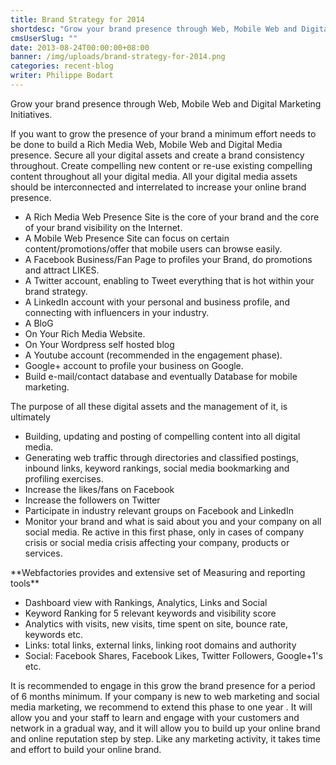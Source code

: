 ```yaml
---
title: Brand Strategy for 2014
shortdesc: "Grow your brand presence through Web, Mobile Web and Digital Marketing  Initiatives. If you want to grow the presence of your brand a minimum effort needs to be done to build a Rich Media Web, Mobile Web and Digital Media presence. Secure all your digital assets and create a brand consistency throughout. Create compelling new content or re-use existing compelling content throughout all your digital media. All your digital media assets should be interconnected and interrelated to increase your online brand presence."
cmsUserSlug: ""
date: 2013-08-24T00:00:00+08:00
banner: /img/uploads/brand-strategy-for-2014.png
categories: recent-blog
writer: Philippe Bodart
---
```


Grow your brand presence through Web, Mobile Web and Digital Marketing Initiatives.

If you want to grow the presence of your brand a minimum effort needs to be done to build a Rich Media Web, Mobile Web and Digital Media presence. Secure all your digital assets and create a brand consistency throughout. Create compelling new content or re-use existing compelling content throughout all your digital media. All your digital media assets should be interconnected and interrelated to increase your online brand presence.
<ul>
<li>A Rich Media Web Presence Site is the core of your brand and the core of your brand visibility on the Internet.</li>
<li>A Mobile Web Presence Site can focus on certain content/promotions/offer that mobile users can browse easily.</li>
<li>A Facebook Business/Fan Page to profiles your Brand, do promotions and attract LIKES.</li>
<li>A Twitter account, enabling to Tweet everything that is hot within your brand strategy.</li>
<li>A LinkedIn account with your personal and business profile, and connecting with influencers in your industry.</li>
<li>A BloG</li>
<li>On Your Rich Media Website.</li>
<li>On Your Wordpress self hosted blog</li>
<li>A Youtube account (recommended in the engagement phase).</li>
<li>Google+ account to profile your business on Google.</li>
<li>Build e-mail/contact database and eventually Database for mobile marketing.</li>
</ul>
The purpose of all these digital assets and the management of it, is ultimately 
<ul>
<li>Building, updating and posting of compelling content into all digital media.</li>
<li>Generating web traffic through directories and classified postings, inbound links, keyword rankings, social media bookmarking and profiling exercises.</li>
<li>Increase the likes/fans on Facebook</li>
<li>Increase the followers on Twitter</li>
<li>Participate in industry relevant groups on Facebook and LinkedIn</li>
<li>Monitor your brand and what is said about you and your company on all social media. Re active in this first phase, only in cases of company crisis or social media crisis affecting your company, products or services.</li>
</ul>
**Webfactories provides and extensive set of Measuring and reporting tools**
<ul>
<li>Dashboard view with Rankings, Analytics, Links and Social</li>
<li>Keyword Ranking for 5 relevant keywords and visibility score</li>
<li>Analytics with visits, new visits, time spent on site, bounce rate, keywords etc.</li>
<li>Links: total links, external links, linking root domains and authority</li>
<li>Social: Facebook Shares, Facebook Likes, Twitter Followers, Google+1's etc.</li>
</ul>
It is recommended to engage in this grow the brand presence for a period of 6 months minimum. If your company is new to web marketing and social media marketing, we recommend to extend this phase to one year . It will allow you and your staff to learn and engage with your customers and network in a gradual way, and it will allow you to build up your online brand and online reputation step by step. Like any marketing activity, it takes time and effort to build your online brand.